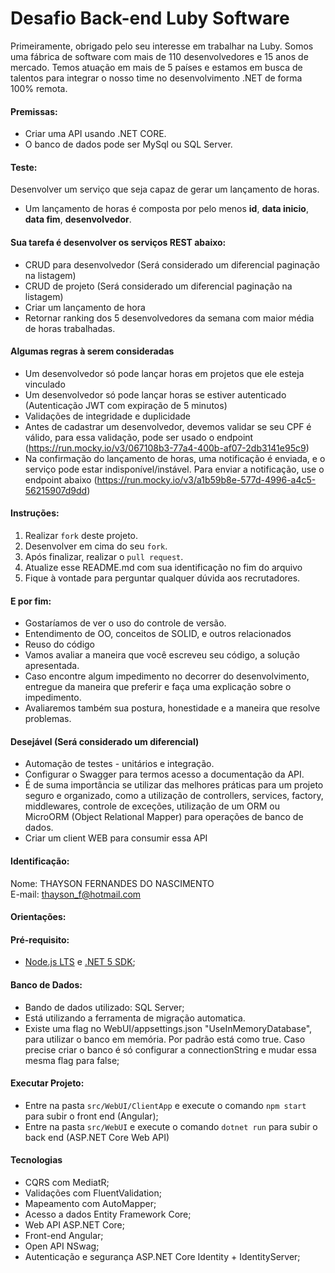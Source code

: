 # Desafio Back-end Luby Software
Primeiramente, obrigado pelo seu interesse em trabalhar na Luby. Somos uma fábrica de software com mais de 110 desenvolvedores e 15 anos de mercado. Temos atuação em mais de 5 países e estamos em busca de talentos para integrar o nosso time no desenvolvimento .NET de forma 100% remota.

#### Premissas:
- Criar uma API usando .NET CORE.
- O banco de dados pode ser  MySql ou SQL Server.

#### Teste:
Desenvolver um serviço que seja capaz de gerar um lançamento de horas.
- Um lançamento de horas é composta por pelo menos **id**, **data inicio**, **data fim**, **desenvolvedor**.

#### Sua tarefa é desenvolver os serviços REST abaixo:
- CRUD para desenvolvedor (Será considerado um diferencial paginação na listagem)
- CRUD de projeto (Será considerado um diferencial paginação na listagem)
- Criar um lançamento de hora
- Retornar ranking dos 5 desenvolvedores da semana com maior média de horas trabalhadas.

#### Algumas regras à serem consideradas
- Um desenvolvedor só pode lançar horas em projetos que ele esteja vinculado
- Um desenvolvedor só pode lançar horas se estiver autenticado (Autenticação JWT com expiração de 5 minutos)
- Validações de integridade e duplicidade
- Antes de cadastrar um desenvolvedor, devemos validar se seu CPF é válido, para essa validação, pode ser usado o endpoint (https://run.mocky.io/v3/067108b3-77a4-400b-af07-2db3141e95c9)
- Na confirmação do lançamento de horas, uma notificação é enviada, e o serviço pode estar indisponível/instável. Para enviar a notificação, use o endpoint abaixo (https://run.mocky.io/v3/a1b59b8e-577d-4996-a4c5-56215907d9dd)

#### Instruções:
1. Realizar `fork` deste projeto.
2. Desenvolver em cima do seu `fork`.
3. Após finalizar, realizar o `pull request`.
4. Atualize esse README.md com sua identificação no fim do arquivo
5. Fique à vontade para perguntar qualquer dúvida aos recrutadores.

#### E por fim:
- Gostaríamos de ver o uso do controle de versão.
- Entendimento de OO, conceitos de SOLID, e outros relacionados
- Reuso do código
- Vamos avaliar a maneira que você escreveu seu código, a solução apresentada.
- Caso encontre algum impedimento no decorrer do desenvolvimento, entregue da maneira que preferir e faça uma explicação sobre o impedimento.
- Avaliaremos também sua postura, honestidade e a maneira que resolve problemas.

#### Desejável (Será considerado um diferencial)
- Automação de testes - unitários e integração. 
- Configurar o Swagger para termos acesso a documentação da API.
- É de suma importância se utilizar das melhores práticas para um projeto seguro e organizado, como a utilização de controllers, services, factory, middlewares, controle de exceções, utilização de um ORM ou MicroORM (Object Relational Mapper) para operações de banco de dados.
- Criar um client WEB para consumir essa API 

#### Identificação:
Nome: THAYSON FERNANDES DO NASCIMENTO <br/>
E-mail: thayson_f@hotmail.com


#### Orientações:

#### Pré-requisito:
  - [Node.js LTS](https://nodejs.org/en/) e [.NET 5 SDK](https://dotnet.microsoft.com/download/dotnet/5.0);
  
#### Banco de Dados:
  - Bando de dados utilizado: SQL Server;
  - Está utilizando a ferramenta de migração automatica. 
  - Existe uma flag no WebUI/appsettings.json "UseInMemoryDatabase", para utilizar o banco em memória. Por padrão está como true. Caso precise criar o banco é só configurar a connectionString e mudar essa mesma flag para false;

#### Executar Projeto:
  - Entre na pasta `src/WebUI/ClientApp` e execute o comando `npm start` para subir o front end (Angular);
  - Entre na pasta `src/WebUI` e execute o comando `dotnet run` para subir o back end (ASP.NET Core Web API)

#### Tecnologias
 
  - CQRS com MediatR;
  - Validações com FluentValidation;
  - Mapeamento com AutoMapper;
  - Acesso a dados Entity Framework Core;
  - Web API ASP.NET Core;
  - Front-end Angular;
  - Open API NSwag;
  - Autenticação e segurança ASP.NET Core Identity + IdentityServer;







